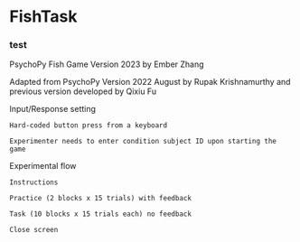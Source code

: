 # FishTask
### test
PsychoPy Fish Game Version 2023 by Ember Zhang

Adapted from PsychoPy Version 2022 August by Rupak Krishnamurthy
and previous version developed by Qixiu Fu

Input/Response setting

    Hard-coded button press from a keyboard

    Experimenter needs to enter condition subject ID upon starting the game

Experimental flow

    Instructions

    Practice (2 blocks x 15 trials) with feedback

    Task (10 blocks x 15 trials each) no feedback

    Close screen
